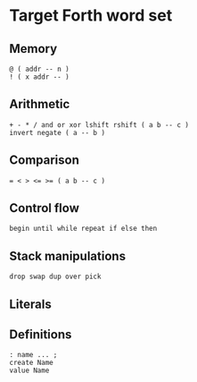 # Target Forth word set

## Memory

    @ ( addr -- n )
    ! ( x addr -- )

## Arithmetic

    + - * / and or xor lshift rshift ( a b -- c )
    invert negate ( a -- b )

## Comparison

    = < > <= >= ( a b -- c )

## Control flow

    begin until while repeat if else then

## Stack manipulations

    drop swap dup over pick

## Literals

## Definitions

    : name ... ;
    create Name
    value Name
